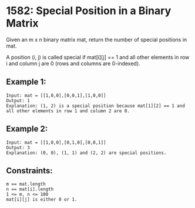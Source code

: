 # 1582: Special Position in a Binary Matrix

Given an m x n binary matrix mat, return the number of special positions in mat.

A position (i, j) is called special if mat[i][j] == 1 and all other elements in row i and column j are 0 (rows and columns are 0-indexed).


## Example 1:

    Input: mat = [[1,0,0],[0,0,1],[1,0,0]]
    Output: 1
    Explanation: (1, 2) is a special position because mat[1][2] == 1 and all other elements in row 1 and column 2 are 0.

## Example 2:

    Input: mat = [[1,0,0],[0,1,0],[0,0,1]]
    Output: 3
    Explanation: (0, 0), (1, 1) and (2, 2) are special positions.
 

## Constraints:

    m == mat.length
    n == mat[i].length
    1 <= m, n <= 100
    mat[i][j] is either 0 or 1.

